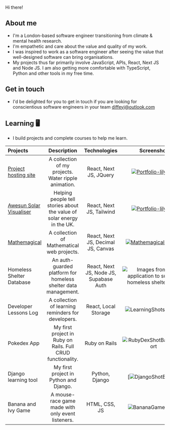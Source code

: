 Hi there! 

## About me 
- I'm a London-based software engineer transitioning from climate & mental health research. 
- I'm empathetic and care about the value and quality of my work.
- I was inspired to work as a software engineer after seeing the value that well-designed software can bring organisations.
- My projects thus far primarily involve JavaScript, APIs, React, Next JS and Node JS. I am also getting more comfortable with TypeScript, Python and other tools in my free time.

## Get in touch
- I'd be delighted for you to get in touch if you are looking for conscientious software engineers in your team diffeyj@outlook.com

## Learning 🖥️
- I build projects and complete courses to help me learn. 

| Projects          | Description | Technologies | Screenshot |
| :---------------- | :---------: | :----------: | :-----: |
| [Project hosting site](https://jamesdiffey.vercel.app/)        |   A collection of my projects. Water ripple animation.   | React, Next JS, JQuery |  [![Portfolio-lilypad](https://github.com/user-attachments/assets/5a678fb2-9dd9-42d2-8cbe-84a2a2e8d24d)](https://jamesdiffey.vercel.app/) |
| [Awesun Solar Visualiser](https://awesun-solar-visualiser.vercel.app)  |   Helping people tell stories about the value of solar energy in the UK. | React, Next JS, Tailwind | [![Portfolio-lilypad](https://github.com/jamesdiffeycoding/jamesdiffeycoding/assets/139918141/b0f83f28-72a7-41ea-9eff-57a968f0b2e4)](https://awesun-solar-visualiser.vercel.app) |
| [Mathemagical](https://mathemagical.vercel.app) | A collection of Mathematical web projects.   |  React, Next JS, Decimal JS, Canvas | [![MathemagicalBanner](https://github.com/user-attachments/assets/bd2968e7-ee44-40fc-9a4f-8d3e81dd79ef)](https://mathemagical.vercel.app) |
| Homeless Shelter Database | An auth-guarded platform for homeless shelter data management.   |  React, Next JS, Node JS, Supabase Auth | ![Images from my application to support homeless shelter staff](https://github.com/jamesdiffeycoding/jamesdiffeycoding/assets/139918141/969e4146-8cbd-4bc4-a5bb-72f34f24deca) |
| Developer Lessons Log | A collection of learning reminders for developers. |  React, Local Storage   | ![LearningShotsBanner](https://github.com/jamesdiffeycoding/jamesdiffeycoding/assets/139918141/a9bdd1d7-6432-40ca-b995-568d863e0eaf) |
| Pokedex App | My first project in Ruby on Rails. Full CRUD functionality.   |  Ruby on Rails   | ![RubyDexShotBannerShort](https://github.com/jamesdiffeycoding/jamesdiffeycoding/assets/139918141/87d429f5-eaca-46e4-a655-b28c06d4a2b1) |
| Django learning tool | My first project in Python and Django.   |  Python, Django   | [![DjangoShotBanner](https://github.com/jamesdiffeycoding/jamesdiffeycoding/assets/139918141/f92fd5e0-21ea-43be-8b55-ee703a9f08bc) |
| Banana and Ivy Game | A mouse-race game made with only event listeners.   |  HTML, CSS, JS  | ![BananaGameShot1](https://github.com/jamesdiffeycoding/jamesdiffeycoding/assets/139918141/0cc2e1e7-1a57-49ae-878b-23d0d7cb2acc) |

